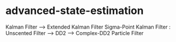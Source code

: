 # advanced-state-estimation
Kalman Filter --> Extended Kalman Filter
Sigma-Point Kalman Filter : Unscented Filter --> DD2 --> Complex-DD2
Particle Filter
